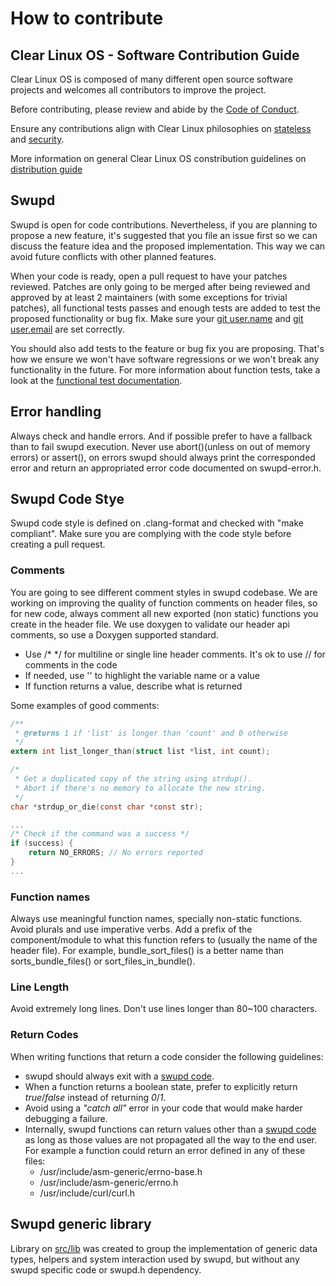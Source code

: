 # How to contribute

## Clear Linux OS - Software Contribution Guide

Clear Linux OS is composed of many different open source software projects and welcomes all contributors to improve the project.

Before contributing, please review and abide by the [Code of Conduct](https://01.org/blogs/2018/intel-covenant-code).

Ensure any contributions align with Clear Linux philosophies on [stateless](https://clearlinux.org/features/stateless) and [security](https://docs.01.org/clearlinux/latest/guides/clear/security.html).

More information on general Clear Linux OS constribution guidelines on [distribution guide](https://github.com/clearlinux/distribution/blob/master/contributing.md)

## Swupd

Swupd is open for code contributions. Nevertheless, if you are planning to propose a new feature, it's suggested that you file an issue first so we can discuss the feature idea and the proposed implementation. This way we can avoid future conflicts with other planned features.

When your code is ready, open a pull request to have your patches reviewed. Patches are only going to be merged after being reviewed and approved by at least 2 maintainers (with some exceptions for trivial patches), all functional tests passes and enough tests are added to test the proposed functionality or bug fix. Make sure your [git user.name](https://help.github.com/en/articles/setting-your-username-in-git) and [git user.email](https://help.github.com/en/articles/setting-your-commit-email-address-in-git) are set correctly.

You should also add tests to the feature or bug fix you are proposing. That's how we ensure we won't have software regressions or we won't break any functionality in the future. For more information about function tests, take a look at the [functional test documentation](test/functional/README.md).

## Error handling

Always check and handle errors. And if possible prefer to have a fallback than to fail swupd execution. Never use abort()(unless on out of memory errors) or assert(), on errors swupd should always print the corresponded error and return an appropriated error code documented on swupd-error.h.

## Swupd Code Stye

Swupd code style is defined on .clang-format and checked with "make compliant". Make sure you are complying with the code style before creating a pull request.

### Comments

You are going to see different comment styles in swupd codebase. We are working on improving the quality of function comments on header files, so for new code, always comment all new exported (non static) functions you create in the header file. We use doxygen to validate our header api comments, so use a Doxygen supported standard.

 - Use /* */ for multiline or single line header comments. It's ok to use // for comments in the code
 - If needed, use '' to highlight the variable name or a value
 - If function returns a value, describe what is returned

Some examples of good comments:

```c
/**
 * @returns 1 if 'list' is longer than 'count' and 0 otherwise
 */
extern int list_longer_than(struct list *list, int count);

/*
 * Get a duplicated copy of the string using strdup().
 * Abort if there's no memory to allocate the new string.
 */
char *strdup_or_die(const char *const str);

...
/* Check if the command was a success */
if (success) {
    return NO_ERRORS; // No errors reported
}
...
```

### Function names

Always use meaningful function names, specially non-static functions. Avoid plurals and use imperative verbs. Add a prefix of the component/module to what this function refers to (usually the name of the header file). For example, bundle_sort_files() is a better name than sorts_bundle_files() or sort_files_in_bundle().

### Line Length

Avoid extremely long lines. Don't use lines longer than 80~100 characters.

### Return Codes

When writing functions that return a code consider the following guidelines:

 - swupd should always exit with a [swupd code](src/swupd_exit_codes.h).
 - When a function returns a boolean state, prefer to explicitly return *true*/*false* instead of returning *0*/*1*.
 - Avoid using a *"catch all"* error in your code that would make harder debugging a failure.
 - Internally, swupd functions can return values other than a [swupd code](src/swupd_exit_codes.h) as long as those values are not propagated all the way to the end user.
   For example a function could return an error defined in any of these files:
   - /usr/include/asm-generic/errno-base.h
   - /usr/include/asm-generic/errno.h
   - /usr/include/curl/curl.h

## Swupd generic library

Library on [src/lib](src/lib) was created to group the implementation of
generic data types, helpers and system interaction used by swupd, but without
any swupd specific code or swupd.h dependency.
